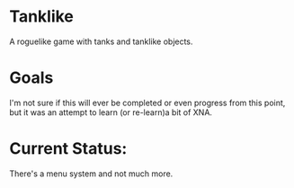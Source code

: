 Tanklike
========

A roguelike game with tanks and tanklike objects.

Goals
======
I'm not sure if this will ever be completed or even progress from this point, but it was an attempt to learn (or re-learn)a bit of XNA.

Current Status:
===============
There's a menu system and not much more.
